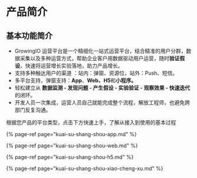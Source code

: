 # 产品简介

## 基本功能简介

* GrowingIO 运营平台是一个精细化一站式运营平台，结合精准的用户分群，数据采集以及多种运营方式，帮助企业客户用数据驱动用户运营，随时**验证假设**，快速将运营增长实验落地，助力产品增长。
* 支持多种触达用户的渠道 ：站内：弹窗、资源位，站外：Push、短信。
* 多平台支持，弹窗支持：**App**、**Web、H5**和**小程序。**
* 轻松建立从 **数据监测 - 发现问题 - 产生假设 - 实验验证 - 观察效果 - 快速迭代** 的闭环。
* 开发人员一次集成，运营人员自己就能完成整个流程，解放工程师，也避免跨部门反复沟通。

根据您产品的平台类型，点击下方快速上手，了解从接入到使用的基本过程

{% page-ref page="kuai-su-shang-shou-app.md" %}

{% page-ref page="kuai-su-shang-shou-web.md" %}

{% page-ref page="kuai-su-shang-shou-h5.md" %}

{% page-ref page="kuai-su-shang-shou-xiao-cheng-xu.md" %}







